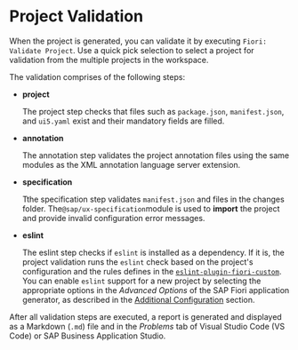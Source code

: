 <!-- loio6f3c737aa18c4181b1f0a343755f335e -->

# Project Validation

When the project is generated, you can validate it by executing `Fiori: Validate Project`. Use a quick pick selection to select a project for validation from the multiple projects in the workspace.

The validation comprises of the following steps:

-   **project**

    The project step checks that files such as `package.json`, `manifest.json`, and `ui5.yaml` exist and their mandatory fields are filled.

-   **annotation**

    The annotation step validates the project annotation files using the same modules as the XML annotation language server extension.

-   **specification**

    Tthe specification step validates `manifest.json` and files in the changes folder. The`@sap/ux-specification`module is used to **import** the project and provide invalid configuration error messages.

-   **eslint**

    The eslint step checks if `eslint` is installed as a dependency. If it is, the project validation runs the `eslint` check based on the project's configuration and the rules defines in the <code><a href="https://www.npmjs.com/package/eslint-plugin-fiori-custom">eslint-plugin-fiori-custom</a></code>. You can enable `eslint` support for a new project by selecting the appropriate options in the *Advanced Options* of the SAP Fiori application generator, as described in the [Additional Configuration](../Generating-an-Application/Additional-Configuration/additional-configuration-9bea64e.md) section.


After all validation steps are executed, a report is generated and displayed as a Markdown \(`.md`\) file and in the *Problems* tab of Visual Studio Code \(VS Code\) or SAP Business Application Studio.

